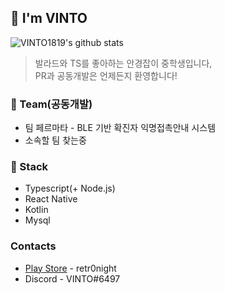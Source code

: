 ## 🌠 I'm VINTO
![VINTO1819's github stats](https://github-readme-stats.vercel.app/api?username=VINTO1819&show_icons=true&hide_border=true)
> 발라드와 TS를 좋아하는 안경잡이 중학생입니다,   
> PR과 공동개발은 언제든지 환영합니다! 

### 🧾 Team(공동개발)
 * 팀 페르마타 - BLE 기반 확진자 익명접촉안내 시스템
 * 소속할 팀 찾는중

### 🧭 Stack
 * Typescript(+ Node.js)
 * React Native
 * Kotlin
 * Mysql

### Contacts
 * [Play Store](https://play.google.com/store/apps/developer?id=retr0night) - retr0night
 * Discord - VINTO#6497